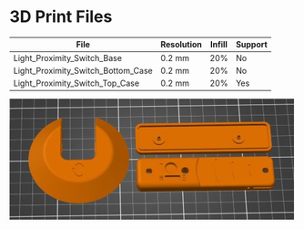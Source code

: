 # 3D Print Files
| File                               | Resolution | Infill | Support |
|------------------------------------|------------|--------|---------|
| Light_Proximity_Switch_Base        | 0.2 mm     | 20%    | No      |
| Light_Proximity_Switch_Bottom_Case | 0.2 mm     | 20%    | No      |
| Light_Proximity_Switch_Top_Case    | 0.2 mm     | 20%    | Yes     |

![Screenshot of print orientation](LPS_Print_Orientation_v1.0.jpg)
